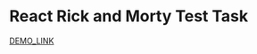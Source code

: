# React Rick and Morty Test Task

[DEMO_LINK](https://misha200119.github.io/rick-and-morty-api-TT/)

